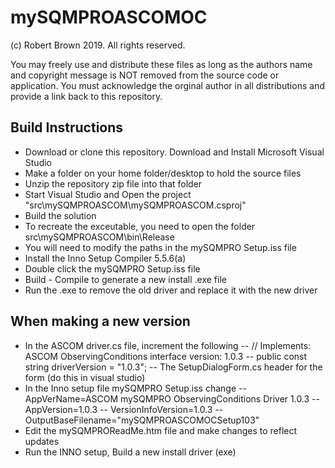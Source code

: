 # mySQMPROASCOMOC
(c) Robert Brown 2019. All rights reserved.

You may freely use and distribute these files as long as the authors name and copyright message is NOT removed from the source code or application. You must acknowledge the orginal author in all distributions and provide a link back to this repository.

## Build Instructions
- Download or clone this repository. Download and Install Microsoft Visual Studio 
- Make a folder on your home folder/desktop to hold the source files
- Unzip the repository zip file into that folder
- Start Visual Studio and Open the project "src\mySQMPROASCOM\mySQMPROASCOM.csproj"
- Build the solution
- To recreate the exceutable, you need to open the folder src\mySQMPROASCOM\bin\Release
- You will need to modify the paths in the mySQMPRO Setup.iss file
- Install the Inno Setup Compiler 5.5.6(a)
- Double click the mySQMPRO Setup.iss file
- Build - Compile to generate a new install .exe file
- Run the .exe to remove the old driver and replace it with the new driver

## When making a new version
- In the ASCOM driver.cs file, increment the following
-- // Implements:	ASCOM ObservingConditions interface version: 1.0.3
-- public const string driverVersion = "1.0.3";
-- The SetupDialogForm.cs header for the form (do this in visual studio)
- In the Inno setup file mySQMPRO Setup.iss change
-- AppVerName=ASCOM mySQMPRO ObservingConditions Driver 1.0.3
-- AppVersion=1.0.3
-- VersionInfoVersion=1.0.3
-- OutputBaseFilename="mySQMPROASCOMOCSetup103"
- Edit the mySQMPROReadMe.htm file and make changes to reflect updates
- Run the INNO setup, Build a new install driver (exe)
